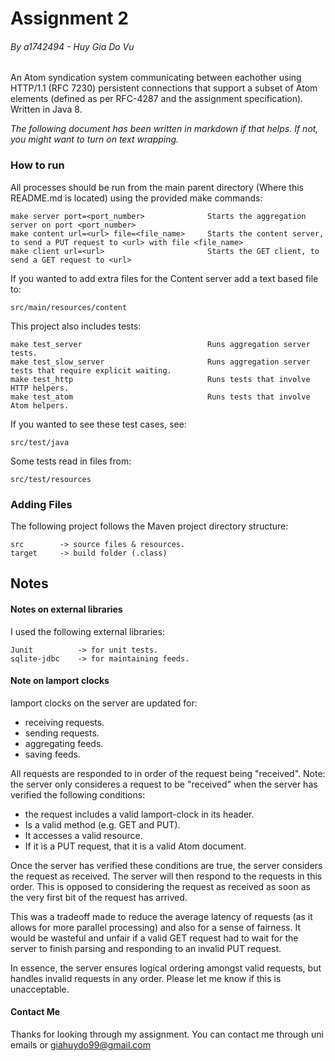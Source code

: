 # Assignment 2
###### By a1742494 - Huy Gia Do Vu
An Atom syndication system communicating between eachother using HTTP/1.1 (RFC 7230) persistent connections that support a subset of Atom elements (defined as per RFC-4287 and the assignment specification). Written in Java 8.

*The following document has been written in markdown if that helps. If not, you might want to turn on text wrapping.*

### How to run
All processes should be run from the main parent directory (Where this README.md is located) using the provided make commands:
    
    make server port=<port_number>              Starts the aggregation server on port <port_number>
    make content url=<url> file=<file_name>     Starts the content server, to send a PUT request to <url> with file <file_name>
    make client url=<url>                       Starts the GET client, to send a GET request to <url>

If you wanted to add extra files for the Content server add a text based file to:

    src/main/resources/content

This project also includes tests:

    make test_server                            Runs aggregation server tests. 
    make test_slow_server                       Runs aggregation server tests that require explicit waiting.
    make test_http                              Runs tests that involve HTTP helpers.
    make test_atom                              Runs tests that involve Atom helpers.

If you wanted to see these test cases, see:

    src/test/java

Some tests read in files from:

    src/test/resources

### Adding Files
The following project follows the Maven project directory structure:
    
    src        -> source files & resources.
    target     -> build folder (.class)

## Notes
#### Notes on external libraries
I used the following external libraries:
    
    Junit          -> for unit tests.
    sqlite-jdbc    -> for maintaining feeds.

#### Note on lamport clocks
lamport clocks on the server are updated for:

   - receiving requests.
   - sending requests.
   - aggregating feeds.
   - saving feeds.


All requests are responded to in order of the request being "received". Note: the server only consideres a request to be "received" when the server has verified the following conditions: 
    
   - the request includes a valid lamport-clock in its header.
   - Is a valid method (e.g. GET and PUT). 
   - It accesses a valid resource.
   - If it is a PUT request, that it is a valid Atom document.
        

Once the server has verified these conditions are true, the server considers the request as received. The server will then respond to the requests in this order. This is opposed to considering the request as received as soon as the very first bit of the request has arrived. 

This was a tradeoff made to reduce the average latency of requests (as it allows for more parallel processing) and also for a sense of fairness.  It would be wasteful and unfair if a valid GET request had to wait for the server to finish parsing and responding to an invalid PUT request. 

In essence, the server ensures logical ordering amongst valid requests, but handles invalid requests in any order. Please let me know if this is unacceptable.


#### Contact Me
Thanks for looking through my assignment. You can contact me through uni emails or giahuydo99@gmail.com
